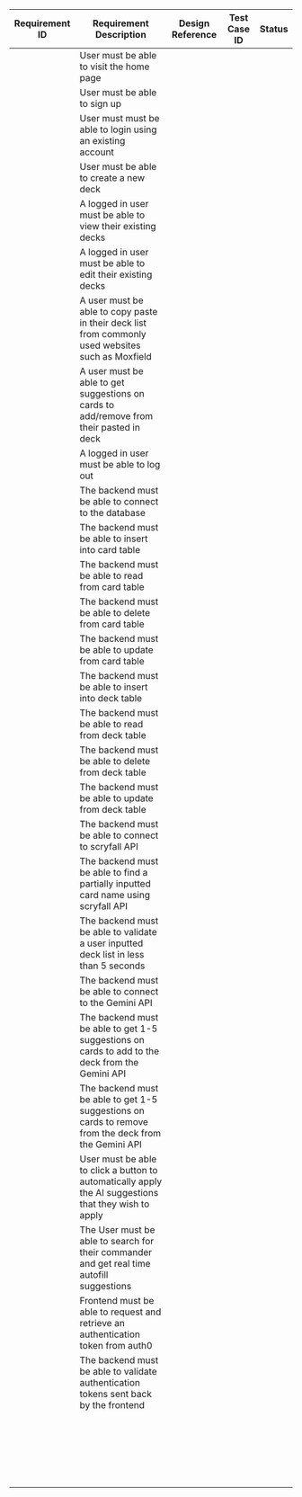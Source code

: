 | Requirement ID    | Requirement Description   | Design Reference  | Test Case ID  | Status    |
| ----------------- | ------------------------- | ----------------- | ------------- | --------- |
|                   | User must be able to visit the home page |                   |               |           |
|                   | User must be able to sign up |                   |               |           |
|                   | User must must be able to login using an existing account |                   |               |           |
|                   | User must be able to create a new deck |                   |               |           |
|                   | A logged in user must be able to view their existing decks |                   |               |           |
|                   | A logged in user must be able to edit their existing decks |                   |               |           |
|                   | A user must be able to copy paste in their deck list from commonly used websites such as Moxfield |                   |               |           |
|                   | A user must be able to get suggestions on cards to add/remove from their pasted in deck |                   |               |           |
|                   | A logged in user must be able to log out |                   |               |           |
|                   | The backend must be able to connect to the database |                   |               |           |
|                   | The backend must be able to insert into card table |                   |               |           |
|                   | The backend must be able to read from card table |                   |               |           |
|                   | The backend must be able to delete from card table |                   |               |           |
|                   | The backend must be able to update from card table |                   |               |           |
|                   | The backend must be able to insert into deck table |                   |               |           |
|                   | The backend must be able to read from deck table |                   |               |           |
|                   | The backend must be able to delete from deck table |                   |               |           |
|                   | The backend must be able to update from deck table |                   |               |           |
|                   | The backend must be able to connect to scryfall API |                   |               |           |
|                   | The backend must be able to find a partially inputted card name using scryfall API |                   |               |           |
|                   | The backend must be able to validate a user inputted deck list in less than 5 seconds |                   |               |           |
|                   | The backend must be able to connect to the Gemini API |                   |               |           |
|                   | The backend must be able to get 1-5 suggestions on cards to add to the deck from the Gemini API |                   |               |           |
|                   | The backend must be able to get 1-5 suggestions on cards to remove from the deck from the Gemini API |                   |               |           |
|                   | User must be able to click a button to automatically apply the AI suggestions that they wish to apply |                   |               |           |
|                   | The User must be able to search for their commander and get real time autofill suggestions |                   |               |           |
|                   | Frontend must be able to request and retrieve an authentication token from auth0                          |                   |               |           |
|                   | The backend must be able to validate authentication tokens sent back by the frontend                          |                   |               |           |
|                   |                           |                   |               |           |
|                   |                           |                   |               |           |
|                   |                           |                   |               |           |
|                   |                           |                   |               |           |
|                   |                           |                   |               |           |
|                   |                           |                   |               |           |
|                   |                           |                   |               |           |
|                   |                           |                   |               |           |
|                   |                           |                   |               |           |
|                   |                           |                   |               |           |
|                   |                           |                   |               |           |
|                   |                           |                   |               |           |
|                   |                           |                   |               |           |
|                   |                           |                   |               |           |
|                   |                           |                   |               |           |
|                   |                           |                   |               |           |
|                   |                           |                   |               |           |
|                   |                           |                   |               |           |
|                   |                           |                   |               |           |
|                   |                           |                   |               |           |
|                   |                           |                   |               |           |
|                   |                           |                   |               |           |